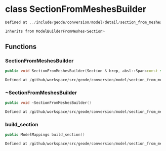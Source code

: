 # class SectionFromMeshesBuilder

```cpp
Defined at ../include/geode/conversion/model/detail/section_from_meshes_builder.h#29
```

```cpp
Inherits from ModelBuilderFromMeshes<Section>
```



## Functions

### SectionFromMeshesBuilder

```cpp
public void SectionFromMeshesBuilder(Section & brep, absl::Span<const std::reference_wrapper<const PointSet2D> > corners, absl::Span<const std::reference_wrapper<const EdgedCurve2D> > curves, absl::Span<const std::reference_wrapper<const SurfaceMesh2D> > surfaces)
```

```cpp
Defined at /github/workspace/src/geode/conversion/model/section_from_meshes_builder.cpp#46
```

### ~SectionFromMeshesBuilder

```cpp
public void ~SectionFromMeshesBuilder()
```

```cpp
Defined at /github/workspace/src/geode/conversion/model/section_from_meshes_builder.cpp#59
```

### build_section

```cpp
public ModelMappings build_section()
```

```cpp
Defined at /github/workspace/src/geode/conversion/model/section_from_meshes_builder.cpp#63
```



